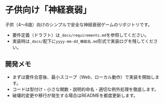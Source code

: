 # 子供向け「神経衰弱」

子供（4〜8歳）向けのシンプルで安全な神経衰弱ゲームのリポジトリです。

- 要件定義（ドラフト）は`_docs/requirements.md`を参照してください。
- 実装時は`_docs/`配下に`yyyy-mm-dd_機能名.md`形式で実装ログを残してください。

## 開発メモ
- まずは要件合意後、最小スコープ（Web、ローカル動作）で実装を開始します。
- コードは型付け・小さな関数・説明的命名・適切な例外処理を徹底します。
- 破壊的変更や移行が発生する場合はREADMEを都度更新します。
